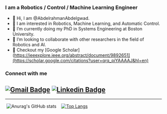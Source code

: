 ### I am a Robotics / Control / Machine Learning Engineer

- 👋 Hi, I am @AbdelrahmanAbdelgwad.
- 👀 I am interested in Robotics, Machine Learning, and Automatic Control.
- 🌱 I’m currently doing my PhD in Systems Engineering at Boston University.
- 👯 I’m looking to collaborate with other researchers in the field of Robotics and AI.
- 📰 Checkout my [Google Scholar](https://ieeexplore.ieee.org/abstract/document/9892651](https://scholar.google.com/citations?user=qrq_piYAAAAJ&hl=en)

### Connect with me
[![Gmail Badge](https://img.shields.io/badge/-abdelrahman.abdelgawad@ejust.edu.eg-c14438?style=flat-square&logo=Gmail&logoColor=white&link=mailto:abdelrahman.abdelgawad@ejust.edu.eg)](mailto:abdelrahman.abdelgawad@ejust.edu.eg)
[![Linkedin Badge](https://img.shields.io/badge/-AbdelrahmanAbdelgawad-blue?style=flat-square&logo=Linkedin&logoColor=white&link=https://www.linkedin.com/in/abdelrahman-abdelgawad/)](https://www.linkedin.com/in/abdelrahman-abdelgawad-88a24a225/)
---


---
 
&nbsp;![Anurag's GitHub stats](https://github-readme-stats.vercel.app/api?username=AbdelrahmanAbdelgwad&count_private=true&theme=tokyonight)&nbsp;&nbsp;&nbsp;
[![Top Langs](https://github-readme-stats.vercel.app/api/top-langs/?username=AbdelrahmanAbdelgwad&layout=compact&langs_count=8)](https://github.com/anuraghazra/github-readme-stats)

<!--
[<img src = "imgs/Linkedin-logo-transparent-PNG.png" width = 20>](https://www.linkedin.com/in/abdelrahman-abdelgawad-88a24a225/)
-->

<!--
**AbdelrahmanAbdelgwad/AbdelrahmanAbdelgwad** is a ✨ _special_ ✨ repository because its `README.md` (this file) appears on your GitHub profile.

Here are some ideas to get you started:

- 🔭 I’m currently working on ...
- 🌱 I’m currently learning ...
- 👯 I’m looking to collaborate on ...
- 🤔 I’m looking for help with ...
- 💬 Ask me about ...
- 📫 How to reach me: ...
- 😄 Pronouns: ...
- ⚡ Fun fact: ...
-->
